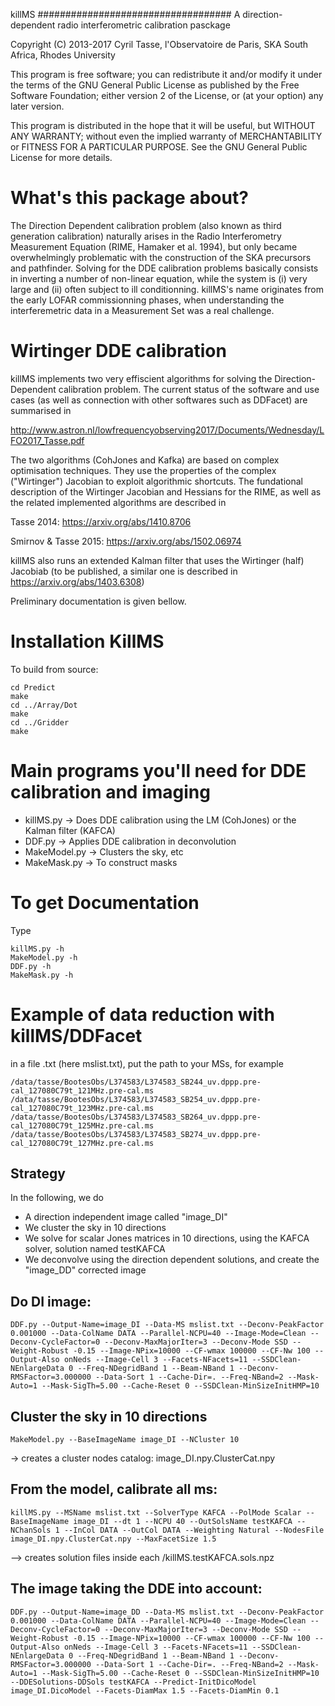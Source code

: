 killMS
###################################
A direction-dependent radio interferometric calibration pasckage

Copyright (C) 2013-2017  Cyril Tasse, l'Observatoire de Paris,
SKA South Africa, Rhodes University

This program is free software; you can redistribute it and/or
modify it under the terms of the GNU General Public License
as published by the Free Software Foundation; either version 2
of the License, or (at your option) any later version.

This program is distributed in the hope that it will be useful,
but WITHOUT ANY WARRANTY; without even the implied warranty of
MERCHANTABILITY or FITNESS FOR A PARTICULAR PURPOSE.  See the
GNU General Public License for more details.



# What's this package about?

The Direction Dependent calibration problem (also known as third generation calibration) naturally arises in the Radio Interferometry Measurement Equation (RIME, Hamaker et al. 1994), but only became overwhelmingly problematic with the construction of the SKA precursors and pathfinder. Solving for the DDE calibration problems basically consists in inverting a number of non-linear equation, while the system is (i) very large and (ii) often subject to ill conditionning. killMS's name originates from the early LOFAR commissionning phases, when understanding the interferemetric data in a Measurement Set was a real challenge.

# Wirtinger DDE calibration

killMS implements two very effiscient algorithms for solving the Direction-Dependent calibration problem. The current status of the software and use cases (as well as connection with other softwares such as DDFacet) are summarised in

http://www.astron.nl/lowfrequencyobserving2017/Documents/Wednesday/LFO2017_Tasse.pdf

The two algorithms (CohJones and Kafka) are based on complex optimisation techniques. They use the properties of the complex ("Wirtinger") Jacobian to exploit algorithmic shortcuts. The fundational description of the Wirtinger Jacobian and Hessians for the RIME, as well as the related implemented algorithms are described in

Tasse 2014: https://arxiv.org/abs/1410.8706

Smirnov & Tasse 2015: https://arxiv.org/abs/1502.06974

killMS also runs an extended Kalman filter that uses the Wirtinger (half) Jacobiab (to be published, a similar one is described in https://arxiv.org/abs/1403.6308)

Preliminary documentation is given bellow.


# Installation KillMS

To build from source:

```
cd Predict
make
cd ../Array/Dot
make
cd ../Gridder
make
```

# Main programs you'll need for DDE calibration and imaging

* killMS.py -> Does DDE calibration using the LM (CohJones) or the Kalman filter (KAFCA)
* DDF.py -> Applies DDE calibration in deconvolution
* MakeModel.py -> Clusters the sky, etc
* MakeMask.py -> To construct masks

# To get Documentation

Type

```
killMS.py -h
MakeModel.py -h
DDF.py -h
MakeMask.py -h
```

# Example of data reduction with killMS/DDFacet

in a file .txt (here mslist.txt), put the path to your MSs, for example

```
/data/tasse/BootesObs/L374583/L374583_SB244_uv.dppp.pre-cal_127080C79t_121MHz.pre-cal.ms
/data/tasse/BootesObs/L374583/L374583_SB254_uv.dppp.pre-cal_127080C79t_123MHz.pre-cal.ms
/data/tasse/BootesObs/L374583/L374583_SB264_uv.dppp.pre-cal_127080C79t_125MHz.pre-cal.ms
/data/tasse/BootesObs/L374583/L374583_SB274_uv.dppp.pre-cal_127080C79t_127MHz.pre-cal.ms
```

## Strategy

In the following, we do
* A direction independent image called "image_DI"
* We cluster the sky in 10 directions
* We solve for scalar Jones matrices in 10 directions, using the KAFCA solver, solution named testKAFCA
* We deconvolve using the direction dependent solutions, and create the "image_DD" corrected image

## Do DI image:

```
DDF.py --Output-Name=image_DI --Data-MS mslist.txt --Deconv-PeakFactor 0.001000 --Data-ColName DATA --Parallel-NCPU=40 --Image-Mode=Clean --Deconv-CycleFactor=0 --Deconv-MaxMajorIter=3 --Deconv-Mode SSD --Weight-Robust -0.15 --Image-NPix=10000 --CF-wmax 100000 --CF-Nw 100 --Output-Also onNeds --Image-Cell 3 --Facets-NFacets=11 --SSDClean-NEnlargeData 0 --Freq-NDegridBand 1 --Beam-NBand 1 --Deconv-RMSFactor=3.000000 --Data-Sort 1 --Cache-Dir=. --Freq-NBand=2 --Mask-Auto=1 --Mask-SigTh=5.00 --Cache-Reset 0 --SSDClean-MinSizeInitHMP=10
```

## Cluster the sky in 10 directions

```
MakeModel.py --BaseImageName image_DI --NCluster 10
```
-> creates a cluster nodes catalog: image_DI.npy.ClusterCat.npy 

## From the model, calibrate all ms:
```
killMS.py --MSName mslist.txt --SolverType KAFCA --PolMode Scalar --BaseImageName image_DI --dt 1 --NCPU 40 --OutSolsName testKAFCA --NChanSols 1 --InCol DATA --OutCol DATA --Weighting Natural --NodesFile image_DI.npy.ClusterCat.npy --MaxFacetSize 1.5
```
--> creates solution files inside each <MS>/killMS.testKAFCA.sols.npz

## The image taking the DDE into account:
```
DDF.py --Output-Name=image_DD --Data-MS mslist.txt --Deconv-PeakFactor 0.001000 --Data-ColName DATA --Parallel-NCPU=40 --Image-Mode=Clean --Deconv-CycleFactor=0 --Deconv-MaxMajorIter=3 --Deconv-Mode SSD --Weight-Robust -0.15 --Image-NPix=10000 --CF-wmax 100000 --CF-Nw 100 --Output-Also onNeds --Image-Cell 3 --Facets-NFacets=11 --SSDClean-NEnlargeData 0 --Freq-NDegridBand 1 --Beam-NBand 1 --Deconv-RMSFactor=3.000000 --Data-Sort 1 --Cache-Dir=. --Freq-NBand=2 --Mask-Auto=1 --Mask-SigTh=5.00 --Cache-Reset 0 --SSDClean-MinSizeInitHMP=10 --DDESolutions-DDSols testKAFCA --Predict-InitDicoModel image_DI.DicoModel --Facets-DiamMax 1.5 --Facets-DiamMin 0.1
```

